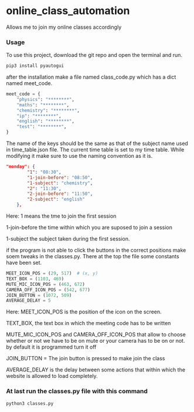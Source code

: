 # online_class_automation
Allows me to join my online classes accordingly


### Usage

To use this project, download the git repo and open the terminal and run.

```bash
pip3 install pyautogui
```
after the installation make a file named class_code.py which has a dict named meet_code.

```python
meet_code = {
    "physics": "********",
    "maths": "********",
    "chemistry": "********",
    "ip": "********",
    "english": "********",
    "test": "********",
}
```

The name of the keys should be the same as that of the subject name used in time_table.json file.
The current time table is set to my time table.
While modifying it make sure to use the naming convention as it is.

```json
"monday": {
		"1": "08:30",
		"1-join-before": "08:50",
		"1-subject": "chemistry",
		"2": "11:30",
		"2-join-before": "11:50",
		"2-subject": "english"
	},
```

Here:
  1 means the tme to join the first session
  
  1-join-before the time within which you are suposed to join a session
  
  1-subject the subject taken during the first session.
  
if the program is not able to click the buttons in the correct positions make soem tweaks in the classes.py.
There at the top the file some constants have been set.

```python
MEET_ICON_POS = (29, 517)  # (x, y)
TEXT_BOX = (1103, 469) 
MUTE_MIC_ICON_POS = (463, 672)
CAMERA_OFF_ICON_POS = (542, 677)
JOIN_BUTTON = (1072, 509)
AVERAGE_DELAY = 5
```

Here:
  MEET_ICON_POS is the position of the icon on the screen.
  
  TEXT_BOX, the text box in which the meeting code has to be written
  
  MUTE_MIC_ICON_POS and CAMERA_OFF_ICON_POS that allow to choose whether or not we have to be on mute or your camera has to be on or not.
              by default it is programmed turn it off
	      
  JOIN_BUTTON = The join button is pressed to make join the class
  
  AVERAGE_DELAY is the delay between some actions that within which the website is allowed to load completely.
  
 
### At last run the classes.py file with this command
```bash
python3 classes.py
```
